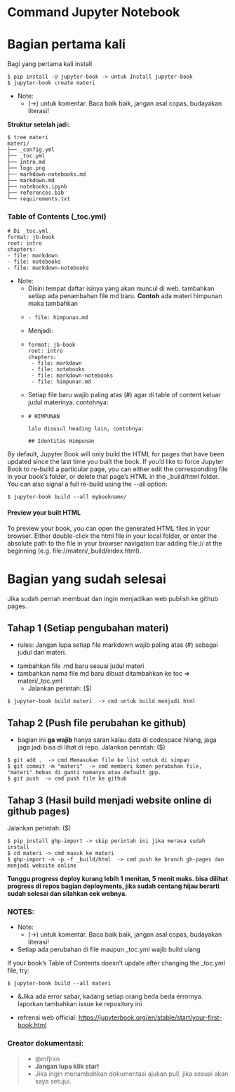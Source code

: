 # Command Jupyter Notebook

# Bagian pertama kali
Bagi yang pertama kali install

```
$ pip install -U jupyter-book -> untuk Install jupyter-book
$ jupyter-book create materi
```

- Note:
  - (->) untuk komentar. Baca baik baik, jangan asal copas, budayakan literasi! 

**Struktur setelah jadi:**

```
$ tree materi
materi/
├── _config.yml
├── _toc.yml
├── intro.md
├── logo.png
├── markdown-notebooks.md
├── markdown.md
├── notebooks.ipynb
├── references.bib
└── requirements.txt
```

### Table of Contents (_toc.yml)

```
# Di _toc.yml
format: jb-book
root: intro
chapters:
- file: markdown
- file: notebooks
- file: markdown-notebooks
```
- Note:
  - Disini tempat daftar isinya yang akan muncul di web. tambahkan setiap ada penambahan file md baru. **Contoh** ada materi himpunan maka tambahkan
  - ```
    - file: himpunan.md
    ```
  - Menjadi:
  - ```
    format: jb-book
    root: intro
    chapters:
     - file: markdown
     - file: notebooks
     - file: markdown-notebooks
     - file: himpunan.md
    ```
  - Setiap file baru wajib paling atas (#)  agar di table of content keluar judul materinya. contohnya:
  - ```
    # HIMPUNAN

    lalu disusul heading lain, contohnya:

    ## Identitas Himpunan
    ```

By default, Jupyter Book will only build the HTML for pages that have been updated since the last time you built the book.
If you’d like to force Jupyter Book to re-build a particular page, you can either edit the corresponding file in your book’s folder, or delete that page’s HTML in the _build/html folder.
You can also signal a full re-build using the --all option:

```
$ jupyter-book build --all mybookname/
```

#### Preview your built HTML
To preview your book, you can open the generated HTML files in your browser. Either double-click the html file in your local folder, or enter the absolute path to the file in your browser navigation bar adding file:// at the beginning (e.g. file://materi/_build/index.html).


# Bagian yang sudah selesai
Jika sudah pernah membuat dan ingin menjadikan web publish ke github pages.

## Tahap 1 (Setiap pengubahan materi)
* rules:
Jangan lupa setiap file markdown wajib paling atas (#) sebagai judul dari materi.
- tambahkan file .md baru sesuai judul materi
- tambahkan nama file md baru dibuat ditambahkan ke toc => materi/_toc.yml
  - Jalankan perintah: ($)
```
$ jupyter-book build materi  -> cmd untuk build menjadi html
```

## Tahap 2 (Push file perubahan ke github)
* bagian ini **ga wajib** hanya saran kalau data di codespace hilang, jaga jaga jadi bisa di lihat di repo.
Jalankan perintah: ($)
```
$ git add .  -> cmd Memasukan file ke list untuk di simpan 
$ git commit -m "materi"  -> cmd memberi komen perubahan file, "materi" bebas di ganti namanya atau default gpp.
$ git push  -> cmd push file ke github
```

## Tahap 3 (Hasil build menjadi website online di github pages)
Jalankan perintah: ($) 
```
$ pip install ghp-import -> skip perintah ini jika merasa sudah install
$ cd materi -> cmd masuk ke materi
$ ghp-import -n -p -f _build/html  -> cmd push ke branch gh-pages dan menjadi website online
```
**Tunggu progress deploy kurang lebih 1 menitan, 5 menit maks. bisa dilihat progress di repos bagian deployments, jika sudah centang hijau berarti sudah selesai dan silahkan cek webnya.**

### NOTES:
- Note:
  - (->) untuk komentar. Baca baik baik, jangan asal copas, budayakan literasi! 
- Setiap ada perubahan di file maupun _toc.yml wajib build ulang

If your book’s Table of Contents doesn’t update after changing the _toc.yml file, try:
```
$ jupyter-book build --all materi
```

- &Jika ada error sabar, kadang setiap orang beda beda errornya. laporkan tambahkan issue ke repository ini

- refrensi web official: https://jupyterbook.org/en/stable/start/your-first-book.html
### Creator dokumentasi: 
> - @mfjrxn
> - **Jangan lupa klik star!**
> - Jika ingin menambahkan dokumentasi ajukan pull, jika sesuai akan saya setujui. 
